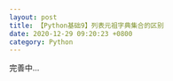 ```yaml
---
layout: post
title: 【Python基础9】列表元祖字典集合的区别
date: 2020-12-29 09:20:23 +0800
category: Python 
---
```




完善中...
